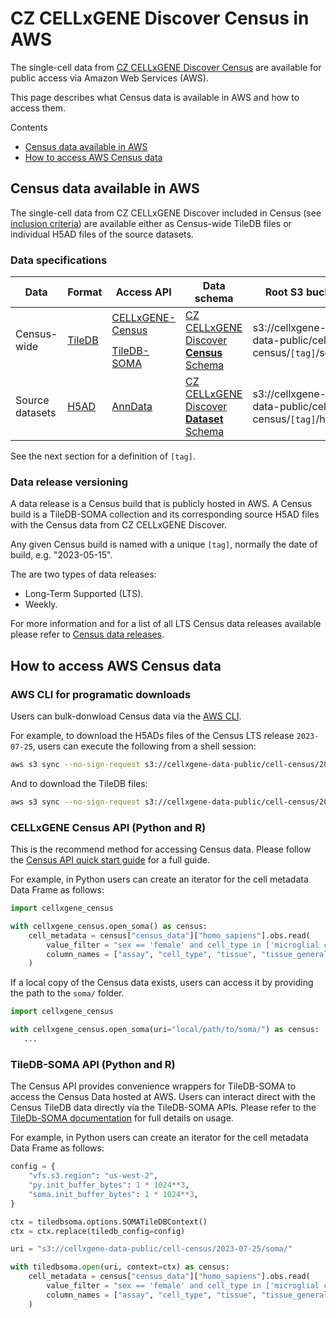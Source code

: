 # CZ CELLxGENE Discover Census in AWS

The single-cell data from [CZ CELLxGENE Discover Census](cellxgene_census_docsite_landing.md) are available for public access via Amazon Web Services (AWS).

This page describes what Census data is available in AWS and how to access them.

Contents

- [Census data available in AWS](#census-data-available-in-aws)
- [How to access AWS Census data](#how-to-access-aws-census-data)

## Census data available in AWS

The single-cell data from CZ CELLxGENE Discover included in Census (see [inclusion criteria](cellxgene_census_docsite_schema.md#data-included-in-the-census)) are available either as Census-wide TileDB files or individual H5AD files of the source datasets.

### Data specifications

<table class="custom-table">
<thead>
    <th>Data</th>
    <th>Format</th>
    <th>Access API</th>
    <th>Data schema</th>
    <th>Root S3 bucket</th>
    <th>Regions</th>
  </tr>
</thead>
<tbody>
  <tr>
    <td rowspan="2">Census-wide</td>
    <td rowspan="2"><a href="https://github.com/TileDB-Inc/TileDB">TileDB</a></td>
    <td><a href="https://github.com/chanzuckerberg/cellxgene-census/tree/main">CELLxGENE-Census</a></td>
    <td rowspan="2"><a href="https://github.com/chanzuckerberg/cellxgene-census/blob/main/docs/cellxgene_census_schema.md">CZ CELLxGENE Discover <b>Census</b> Schema</a></td>
    <td rowspan="2">s3://cellxgene-data-public/cell-census/<code>[tag]</code>/soma/</td>
    <td rowspan="3">us-west-2</td>
  </tr>
  <tr>
    <td><a href="https://github.com/single-cell-data/TileDB-SOMA">TileDB-SOMA</a></td>
  </tr>
  <tr>
    <td rowspan>Source datasets</td>
    <td rowspan"><a href="https://anndata.readthedocs.io/en/latest/fileformat-prose.html#elements">H5AD</a></td>
    <td><a href="https://anndata.readthedocs.io/en/latest/index.html">AnnData</a></td>
    <td rowspan><a href="https://github.com/chanzuckerberg/single-cell-curation/tree/main/schema">CZ CELLxGENE Discover <b>Dataset</b> Schema</a></td>
    <td rowspan>s3://cellxgene-data-public/cell-census/<code>[tag]</code>/h5ads/</td>
  </tr>
</tbody>
</table>

See the next section for a definition of `[tag]`.

### Data release versioning

A data release is a Census build that is publicly hosted in AWS. A Census build is a TileDB-SOMA collection and its corresponding source H5AD files with the Census data from CZ CELLxGENE Discover.

Any given Census build is named with a unique `[tag]`, normally the date of build, e.g. "2023-05-15".

The are two types of data releases:

- Long-Term Supported (LTS).
- Weekly.

For more information and for a list of all LTS Census data releases available please refer to [Census data releases](cellxgene_census_docsite_data_release_info.md).

## How to access AWS Census data

### AWS CLI for programatic downloads

Users can bulk-donwload Census data via the [AWS CLI](https://aws.amazon.com/cli/).

For example, to download the H5ADs files of the Census LTS release `2023-07-25`, users can execute the following from a shell session:

```bash
aws s3 sync --no-sign-request s3://cellxgene-data-public/cell-census/2023-07-25/h5ads/ ./h5ads/
```

And to download the TileDB files:

```bash
aws s3 sync --no-sign-request s3://cellxgene-data-public/cell-census/2023-07-25/soma/ ./soma/
```

### CELLxGENE Census API (Python and R)

This is the recommend method for accessing Census data. Please follow the [Census API quick start guide](cellxgene_census_docsite_quick_start.md) for a full guide.

For example, in Python users can create an iterator for the cell metadata Data Frame as follows:

``` python
import cellxgene_census

with cellxgene_census.open_soma() as census:
    cell_metadata = census["census_data"]["homo_sapiens"].obs.read(
        value_filter = "sex == 'female' and cell_type in ['microglial cell', 'neuron']",
        column_names = ["assay", "cell_type", "tissue", "tissue_general", "suspension_type", "disease"]
    )
```

If a local copy of the Census data exists, users can access it by providing the path to the `soma/` folder.

``` python
import cellxgene_census

with cellxgene_census.open_soma(uri="local/path/to/soma/") as census:
   ...
```

### TileDB-SOMA API (Python and R)

The Census API provides convenience wrappers for TileDB-SOMA to access the Census Data hosted at AWS. Users can interact direct with the Census TileDB data directly via the TileDB-SOMA APIs. Please refer to the [TileDb-SOMA documentation](https://tiledbsoma.readthedocs.io/en/latest/) for full details on usage.

For example, in Python users can create an iterator for the cell metadata Data Frame as follows:

``` python
config = {
    "vfs.s3.region": "us-west-2",
    "py.init_buffer_bytes": 1 * 1024**3,
    "soma.init_buffer_bytes": 1 * 1024**3,
}

ctx = tiledbsoma.options.SOMATileDBContext()
ctx = ctx.replace(tiledb_config=config)

uri = "s3://cellxgene-data-public/cell-census/2023-07-25/soma/"

with tiledbsoma.open(uri, context=ctx) as census:
    cell_metadata = census["census_data"]["homo_sapiens"].obs.read(
        value_filter = "sex == 'female' and cell_type in ['microglial cell', 'neuron']",
        column_names = ["assay", "cell_type", "tissue", "tissue_general", "suspension_type", "disease"]
    )
```
